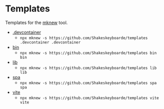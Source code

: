 # Templates

Templates for the [mknew](https://github.com/Shakeskeyboarde/mknew) tool.

- [.devcontainer](.devcontainer)
  - `npx mknew -s https://github.com/Shakeskeyboarde/templates .devcontainer .devcontainer`
- [bin](bin)
  - `npx mknew -s https://github.com/Shakeskeyboarde/templates bin bin`
- [lib](lib)
  - `npx mknew -s https://github.com/Shakeskeyboarde/templates lib lib`
- [spa](spa)
  - `npx mknew -s https://github.com/Shakeskeyboarde/templates spa spa`
- [vite](vite)
  - `npx mknew -s https://github.com/Shakeskeyboarde/templates vite vite`